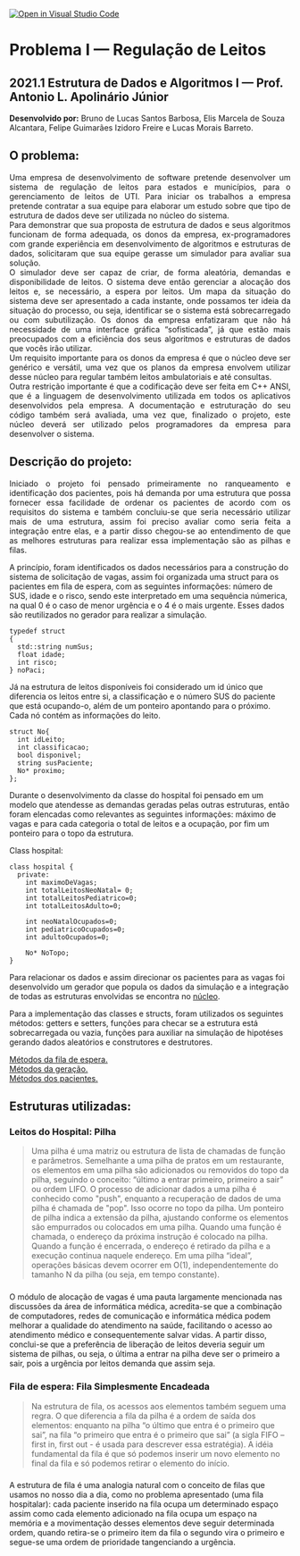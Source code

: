 [![Open in Visual Studio Code](https://classroom.github.com/assets/open-in-vscode-f059dc9a6f8d3a56e377f745f24479a46679e63a5d9fe6f495e02850cd0d8118.svg)](https://classroom.github.com/online_ide?assignment_repo_id=5906179&assignment_repo_type=AssignmentRepo)
# Problema I — Regulação de Leitos

## 2021.1 Estrutura de Dados e Algoritmos I — Prof. Antonio L. Apolinário Júnior

**Desenvolvido por:** Bruno de Lucas Santos Barbosa, Elis Marcela de Souza Alcantara, Felipe Guimarães Izidoro Freire e Lucas Morais Barreto.

## O problema:

<p style="text-align: justify">
Uma empresa de desenvolvimento de software pretende desenvolver um sistema de regulação de leitos para estados e municípios, para o gerenciamento de leitos de UTI. Para iniciar os trabalhos a empresa pretende contratar a sua equipe para elaborar um estudo sobre que tipo de estrutura de dados deve ser utilizada no núcleo do sistema.
<br>
Para demonstrar que sua proposta de estrutura de dados e seus algoritmos funcionam de forma adequada, os donos da empresa, ex-programadores com grande experiência em desenvolvimento de algoritmos e estruturas de dados, solicitaram que sua equipe gerasse um simulador para avaliar sua solução. 
<br>
O simulador deve ser capaz de criar, de forma aleatória, demandas e disponibilidade de leitos. O sistema deve então gerenciar a alocação dos leitos e, se necessário, a espera por leitos. Um mapa da situação do sistema deve ser apresentado a cada instante, onde possamos ter ideia da situação do processo, ou seja, identificar se o sistema está sobrecarregado ou com subutilização.  
Os donos da empresa enfatizaram que não há necessidade de uma interface gráfica “sofisticada”, já que estão mais preocupados com a eficiência dos seus algoritmos e estruturas de dados que vocês irão utilizar. 
<br>
Um requisito importante para os donos da empresa é que o núcleo deve ser genérico e versátil, uma vez que os planos da empresa envolvem utilizar desse núcleo para regular também leitos ambulatoriais e até consultas. 
<br>
Outra restrição importante é que a codificação deve ser feita em C++ ANSI, que é a linguagem de desenvolvimento utilizada em todos os aplicativos desenvolvidos pela empresa. A documentação e estruturação do seu código também será avaliada, uma vez que, finalizado o projeto, este núcleo deverá ser utilizado pelos programadores da empresa para desenvolver o sistema. 
</p>

## Descrição do projeto:

<p style="text-align: justify">
Iniciado o projeto foi pensado primeiramente no ranqueamento e identificação dos pacientes, pois há demanda por uma estrutura que possa fornecer essa facilidade de ordenar os pacientes de acordo com os requisitos do sistema e também concluiu-se que seria necessário utilizar mais de uma estrutura, assim foi preciso avaliar como seria feita a integração entre elas, e a partir disso chegou-se ao entendimento de que as melhores estruturas para realizar essa implementação são as pilhas e filas.

A princípio, foram identificados os dados necessários para a construção do sistema de solicitação de vagas, assim foi organizada uma struct para os pacientes em fila de espera, com as seguintes informações: número de SUS, idade e o risco, sendo este interpretado em uma sequência númerica, na qual 0 é o caso de menor urgência e o 4 é o mais urgente. Esses dados são reutilizados no gerador para realizar a simulação.

```
typedef struct
{
  std::string numSus;
  float idade;
  int risco;
} noPaci;
```

Já na estrutura de leitos disponíveis foi considerado um id único que diferencia os leitos entre si, a classificação e o número SUS do paciente que está ocupando-o, além de um ponteiro apontando para o próximo. Cada nó contém as informações do leito.

```
struct No{
  int idLeito;
  int classificacao;
  bool disponivel;
  string susPaciente;
  No* proximo;
};
```

Durante o desenvolvimento da classe do hospital foi pensado em um modelo que atendesse as demandas geradas pelas outras estruturas, então foram elencadas como relevantes as seguintes informações: máximo de vagas e para cada categoria o total de leitos e a ocupação, por fim um ponteiro para o topo da estrutura.

Class hospital:
```
class hospital {
  private:
    int maximoDeVagas;
    int totalLeitosNeoNatal= 0;
    int totalLeitosPediatrico=0;
    int totalLeitosAdulto=0;

    int neoNatalOcupados=0;
    int pediatricoOcupados=0;
    int adultoOcupados=0;

    No* NoTopo;
}
```

Para relacionar os dados e assim direcionar os pacientes para as vagas foi desenvolvido um gerador que popula os dados da simulação e a integração de todas as estruturas envolvidas se encontra no [núcleo](https://github.com/MATA40-2021-2/problema-i-grupo-ii/blob/main/nucleo.cpp). 

Para a implementação das classes e structs, foram utilizados os seguintes métodos: getters e setters, funções para checar se a estrutura está sobrecarregada ou vazia, funções para auxiliar na simulação de hipotéses gerando dados aleatórios e construtores e destrutores.
<br>
    
[Métodos da fila de espera.](https://github.com/MATA40-2021-2/problema-i-grupo-ii/blob/main/filaEspera.cpp)
<br>
[Métodos da geração.](https://github.com/MATA40-2021-2/problema-i-grupo-ii/blob/main/gerador.cpp)
<br>
[Métodos dos pacientes.](https://github.com/MATA40-2021-2/problema-i-grupo-ii/blob/main/noPaciente.cpp)

## Estruturas utilizadas:
### Leitos do Hospital: Pilha
> Uma pilha é uma matriz ou estrutura de lista de chamadas de função e parâmetros. Semelhante a uma pilha de pratos em um restaurante, os elementos em uma pilha são adicionados ou removidos do topo da pilha, seguindo o conceito: “último a entrar primeiro, primeiro a sair” ou ordem LIFO. O processo de adicionar dados a uma pilha é conhecido como "push", enquanto a recuperação de dados de uma pilha é chamada de "pop". Isso ocorre no topo da pilha. Um ponteiro de pilha indica a extensão da pilha, ajustando conforme os elementos são empurrados ou colocados em uma pilha. Quando uma função é chamada, o endereço da próxima instrução é colocado na pilha. Quando a função é encerrada, o endereço é retirado da pilha e a execução continua naquele endereço. Em uma pilha “ideal”, operações básicas devem ocorrer em O(1), independentemente do tamanho N da pilha (ou seja, em tempo constante).
###
O módulo de alocação de vagas é uma pauta largamente mencionada nas discussões da área de informática médica, acredita-se que a combinação de computadores, redes de comunicação e informática médica podem melhorar a qualidade do atendimento na saúde, facilitando o acesso ao atendimento médico e consequentemente salvar vidas. A partir disso, conclui-se que a preferência de liberação de leitos deveria seguir um sistema de pilhas, ou seja, o última a entrar na pilha deve ser o primeiro a sair, pois a urgência por leitos demanda que assim seja.
### Fila de espera: Fila Simplesmente Encadeada
> Na estrutura de fila, os acessos aos elementos também seguem uma regra. O que diferencia a fila da pilha é a ordem de saída dos elementos: enquanto na pilha “o último que entra é o primeiro que sai”, na fila “o primeiro que entra é o primeiro que sai” (a sigla FIFO – first in, first out - é usada para descrever essa estratégia). A idéia fundamental da fila é que só podemos inserir um novo elemento no final da fila e só podemos retirar o elemento do início.
###
A estrutura de fila é uma analogia natural com o conceito de filas que usamos no nosso dia a dia, como no problema apresentado (uma fila hospitalar): cada paciente inserido na fila ocupa um determinado espaço assim como cada elemento adicionado na fila ocupa um espaço na memória e a movimentação desses elementos deve seguir determinada ordem, quando retira-se o primeiro item da fila o segundo vira o primeiro e segue-se uma ordem de prioridade tangenciando a urgência.
</p>
